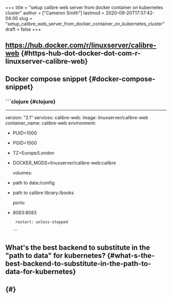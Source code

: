 +++
title = "setup calibre web server from docker container on kubernetes cluster"
author = ["Cameron Smith"]
lastmod = 2020-09-20T17:37:42-04:00
slug = "setup_calibre_web_server_from_docker_container_on_kubernetes_cluster"
draft = false
+++

## <https://hub.docker.com/r/linuxserver/calibre-web> {#https-hub-dot-docker-dot-com-r-linuxserver-calibre-web}


## Docker compose snippet {#docker-compose-snippet}


### \`\`\`clojure {#clojure}

---
version: "2.1"
services:
  calibre-web:
    image: linuxserver/calibre-web
    container\_name: calibre-web
    environment:

<!--list-separator-->

-  PUID=1000

<!--list-separator-->

-  PGID=1000

<!--list-separator-->

-  TZ=Europe/London

<!--list-separator-->

-  DOCKER\_MODS=linuxserver/calibre-web:calibre

    volumes:

<!--list-separator-->

-  path to data:/config

<!--list-separator-->

-  path to calibre library:/books

    ports:

<!--list-separator-->

-  8083:8083

        restart: unless-stopped
    \`\`\`


## What's the best backend to substitute in the "path to data" for kubernetes? {#what-s-the-best-backend-to-substitute-in-the-path-to-data-for-kubernetes}


##  {#}
